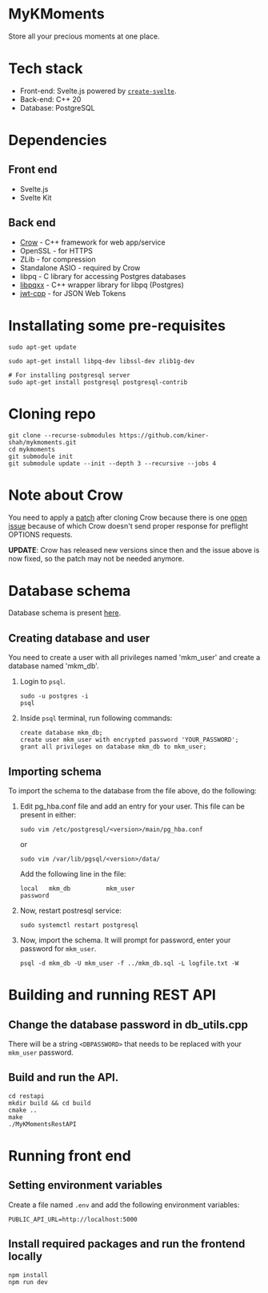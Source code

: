 # MyKMoments
Store all your precious moments at one place.

# Tech stack
* Front-end: Svelte.js powered by [`create-svelte`](https://github.com/sveltejs/kit/tree/master/packages/create-svelte).
* Back-end: C++ 20
* Database: PostgreSQL

# Dependencies
## Front end
* Svelte.js
* Svelte Kit
## Back end
* [Crow](https://github.com/CrowCpp/Crow/) - C++ framework for web app/service
* OpenSSL - for HTTPS
* ZLib - for compression
* Standalone ASIO - required by Crow
* libpq - C library for accessing Postgres databases
* [libpqxx](https://github.com/jtv/libpqxx) - C++ wrapper library for libpq (Postgres)
* [jwt-cpp](https://github.com/Thalhammer/jwt-cpp) - for JSON Web Tokens

# Installating some pre-requisites
```
sudo apt-get update

sudo apt-get install libpq-dev libssl-dev zlib1g-dev

# For installing postgresql server
sudo apt-get install postgresql postgresql-contrib
```

# Cloning repo
```
git clone --recurse-submodules https://github.com/kiner-shah/mykmoments.git
cd mykmoments
git submodule init
git submodule update --init --depth 3 --recursive --jobs 4
```

# Note about Crow
You need to apply a [patch](crow_hack.patch) after cloning Crow because there is one [open issue](https://github.com/CrowCpp/Crow/issues/538) because of which Crow doesn't send proper response for preflight OPTIONS requests.

**UPDATE**: Crow has released new versions since then and the issue above is now fixed, so the patch may not be needed anymore.

# Database schema
Database schema is present [here](restapi/mkm_db.sql).

## Creating database and user
You need to create a user with all privileges named 'mkm_user' and create a database named 'mkm_db'.
1. Login to `psql`.
    ```
    sudo -u postgres -i
    psql
    ```
2. Inside `psql` terminal, run following commands:
    ```
    create database mkm_db;
    create user mkm_user with encrypted password 'YOUR_PASSWORD';
    grant all privileges on database mkm_db to mkm_user;
    ```
## Importing schema
To import the schema to the database from the file above, do the following:
1. Edit pg_hba.conf file and add an entry for your user. This file can be present in either:
    ```
    sudo vim /etc/postgresql/<version>/main/pg_hba.conf
    ```
    or
    ```
    sudo vim /var/lib/pgsql/<version>/data/
    ```
    Add the following line in the file:
    ```
    local   mkm_db          mkm_user                                password
    ```
2. Now, restart postresql service:
    ```
    sudo systemctl restart postgresql
    ```
3. Now, import the schema. It will prompt for password, enter your password for `mkm_user`.
    ```
    psql -d mkm_db -U mkm_user -f ../mkm_db.sql -L logfile.txt -W
    ```
# Building and running REST API

## Change the database password in db_utils.cpp
There will be a string `<DBPASSWORD>` that needs to be replaced with your `mkm_user` password.

## Build and run the API.
```
cd restapi
mkdir build && cd build
cmake ..
make
./MyKMomentsRestAPI
```

# Running front end
## Setting environment variables
Create a file named `.env` and add the following environment variables:
```
PUBLIC_API_URL=http://localhost:5000
```
## Install required packages and run the frontend locally
```
npm install
npm run dev
```
